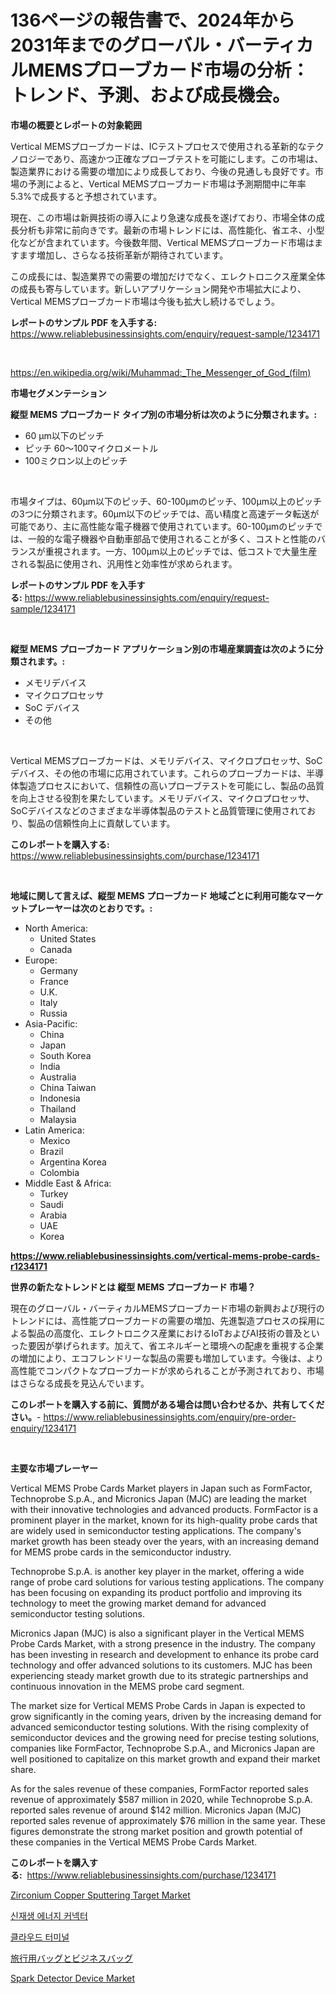 <p><h1>136ページの報告書で、2024年から2031年までのグローバル・バーティカルMEMSプローブカード市場の分析：トレンド、予測、および成長機会。</h1></p><p><strong>市場の概要とレポートの対象範囲</strong></p>
<p><p>Vertical MEMSプローブカードは、ICテストプロセスで使用される革新的なテクノロジーであり、高速かつ正確なプローブテストを可能にします。この市場は、製造業界における需要の増加により成長しており、今後の見通しも良好です。市場の予測によると、Vertical MEMSプローブカード市場は予測期間中に年率5.3%で成長すると予想されています。</p><p>現在、この市場は新興技術の導入により急速な成長を遂げており、市場全体の成長分析も非常に前向きです。最新の市場トレンドには、高性能化、省エネ、小型化などが含まれています。今後数年間、Vertical MEMSプローブカード市場はますます増加し、さらなる技術革新が期待されています。</p><p>この成長には、製造業界での需要の増加だけでなく、エレクトロニクス産業全体の成長も寄与しています。新しいアプリケーション開発や市場拡大により、Vertical MEMSプローブカード市場は今後も拡大し続けるでしょう。</p></p>
<p><strong>レポートのサンプル PDF を入手する:</strong> <a href="https://www.reliablebusinessinsights.com/enquiry/request-sample/1234171">https://www.reliablebusinessinsights.com/enquiry/request-sample/1234171</a></p>
<p>&nbsp;</p>
<p><a href="https://en.wikipedia.org/wiki/Muhammad:_The_Messenger_of_God_(film)">https://en.wikipedia.org/wiki/Muhammad:_The_Messenger_of_God_(film)</a></p>
<p><strong>市場セグメンテーション</strong></p>
<p><strong>縦型 MEMS プローブカード タイプ別の市場分析は次のように分類されます。:</strong></p>
<p><ul><li>60 µm以下のピッチ</li><li>ピッチ 60〜100マイクロメートル</li><li>100ミクロン以上のピッチ</li></ul></p>
<p>&nbsp;</p>
<p><p>市場タイプは、60μm以下のピッチ、60-100μmのピッチ、100μm以上のピッチの3つに分類されます。60μm以下のピッチでは、高い精度と高速データ転送が可能であり、主に高性能な電子機器で使用されています。60-100μmのピッチでは、一般的な電子機器や自動車部品で使用されることが多く、コストと性能のバランスが重視されます。一方、100μm以上のピッチでは、低コストで大量生産される製品に使用され、汎用性と効率性が求められます。</p></p>
<p><strong>レポートのサンプル PDF を入手する:</strong>&nbsp;<a href="https://www.reliablebusinessinsights.com/enquiry/request-sample/1234171">https://www.reliablebusinessinsights.com/enquiry/request-sample/1234171</a></p>
<p>&nbsp;</p>
<p><strong> 縦型 MEMS プローブカード アプリケーション別の市場産業調査は次のように分類されます。:</strong></p>
<p><ul><li>メモリデバイス</li><li>マイクロプロセッサ</li><li>SoC デバイス</li><li>その他</li></ul></p>
<p>&nbsp;</p>
<p><p>Vertical MEMSプローブカードは、メモリデバイス、マイクロプロセッサ、SoCデバイス、その他の市場に応用されています。これらのプローブカードは、半導体製造プロセスにおいて、信頼性の高いプローブテストを可能にし、製品の品質を向上させる役割を果たしています。メモリデバイス、マイクロプロセッサ、SoCデバイスなどのさまざまな半導体製品のテストと品質管理に使用されており、製品の信頼性向上に貢献しています。</p></p>
<p><strong>このレポートを購入する:</strong>&nbsp; <a href="https://www.reliablebusinessinsights.com/purchase/1234171">https://www.reliablebusinessinsights.com/purchase/1234171</a></p>
<p>&nbsp;</p>
<p><strong>地域に関して言えば、縦型 MEMS プローブカード 地域ごとに利用可能なマーケットプレーヤーは次のとおりです。:</strong></p>
<p><ul>
    <li>
        North America:
        <ul>
            <li>United States</li>
            <li>Canada</li>
        </ul>
    </li>
    <li>
        Europe:
        <ul>
            <li>Germany</li>
            <li>France</li>
            <li>U.K.</li>
            <li>Italy</li>
            <li>Russia</li>
        </ul>
    </li>
    <li>
        Asia-Pacific:
        <ul>
            <li>China</li>
            <li>Japan</li>
            <li>South Korea</li>
            <li>India</li>
            <li>Australia</li>
            <li>China Taiwan</li>
            <li>Indonesia</li>
            <li>Thailand</li>
            <li>Malaysia</li>
        </ul>
    </li>
    <li>
        Latin America:
        <ul>
            <li>Mexico</li>
            <li>Brazil</li>
            <li>Argentina Korea</li>
            <li>Colombia</li>
        </ul>
    </li>
    <li>
        Middle East & Africa:
        <ul>
            <li>Turkey</li>
            <li>Saudi</li>
            <li>Arabia</li>
            <li>UAE</li>
            <li>Korea</li>
        </ul>
    </li>
    </ul></p>
<p><strong><a href="https://www.reliablebusinessinsights.com/vertical-mems-probe-cards-r1234171">https://www.reliablebusinessinsights.com/vertical-mems-probe-cards-r1234171</a></strong>&nbsp;</p>
<p><strong>世界の新たなトレンドとは 縦型 MEMS プローブカード 市場？</strong></p>
<p><p>現在のグローバル・バーティカルMEMSプローブカード市場の新興および現行のトレンドには、高性能プローブカードの需要の増加、先進製造プロセスの採用による製品の高度化、エレクトロニクス産業におけるIoTおよびAI技術の普及といった要因が挙げられます。加えて、省エネルギーと環境への配慮を重視する企業の増加により、エコフレンドリーな製品の需要も増加しています。今後は、より高性能でコンパクトなプローブカードが求められることが予測されており、市場はさらなる成長を見込んでいます。</p></p>
<p><strong>このレポートを購入する前に、質問がある場合は問い合わせるか、共有してください。</strong>- <a href="https://www.reliablebusinessinsights.com/enquiry/pre-order-enquiry/1234171">https://www.reliablebusinessinsights.com/enquiry/pre-order-enquiry/1234171</a></p>
<p>&nbsp;</p>
<p><strong>主要な市場プレーヤー</strong></p>
<p><p>Vertical MEMS Probe Cards Market players in Japan such as FormFactor, Technoprobe S.p.A., and Micronics Japan (MJC) are leading the market with their innovative technologies and advanced products. FormFactor is a prominent player in the market, known for its high-quality probe cards that are widely used in semiconductor testing applications. The company's market growth has been steady over the years, with an increasing demand for MEMS probe cards in the semiconductor industry.</p><p>Technoprobe S.p.A. is another key player in the market, offering a wide range of probe card solutions for various testing applications. The company has been focusing on expanding its product portfolio and improving its technology to meet the growing market demand for advanced semiconductor testing solutions.</p><p>Micronics Japan (MJC) is also a significant player in the Vertical MEMS Probe Cards Market, with a strong presence in the industry. The company has been investing in research and development to enhance its probe card technology and offer advanced solutions to its customers. MJC has been experiencing steady market growth due to its strategic partnerships and continuous innovation in the MEMS probe card segment.</p><p>The market size for Vertical MEMS Probe Cards in Japan is expected to grow significantly in the coming years, driven by the increasing demand for advanced semiconductor testing solutions. With the rising complexity of semiconductor devices and the growing need for precise testing solutions, companies like FormFactor, Technoprobe S.p.A., and Micronics Japan are well positioned to capitalize on this market growth and expand their market share.</p><p>As for the sales revenue of these companies, FormFactor reported sales revenue of approximately $587 million in 2020, while Technoprobe S.p.A. reported sales revenue of around $142 million. Micronics Japan (MJC) reported sales revenue of approximately $76 million in the same year. These figures demonstrate the strong market position and growth potential of these companies in the Vertical MEMS Probe Cards Market.</p></p>
<p><strong>このレポートを購入する:</strong>&nbsp;&nbsp;<a href="https://www.reliablebusinessinsights.com/purchase/1234171">https://www.reliablebusinessinsights.com/purchase/1234171</a></p>
<p><p><a href="https://github.com/marloy8/Market-Research-Report-List-5/blob/main/zirconium-copper-sputtering-target-market.md">Zirconium Copper Sputtering Target Market</a></p><p><a href="https://medium.com/@jerrodhilll68/%EC%9E%AC%EC%83%9D-%EC%97%90%EB%84%88%EC%A7%80-%EC%BB%A4%EB%84%A5%ED%84%B0-%EC%8B%9C%EC%9E%A5%EC%9D%80-%EC%8B%9C%EC%9E%A5-%EC%A0%90%EC%9C%A0%EC%9C%A8-%ED%81%AC%EA%B8%B0-%EB%B0%8F-2031%EB%85%84%EA%B9%8C%EC%A7%80-%EC%98%88%EC%83%81%EB%90%9C-%EC%98%88%EC%B8%A1%EC%97%90-%EC%B4%88%EC%A0%90%EC%9D%84-%EB%A7%9E%EC%B6%A5%EB%8B%88%EB%8B%A4-911b328e408f">신재생 에너지 커넥터</a></p><p><a href="https://medium.com/@wheelgg5674537/%ED%81%B4%EB%9D%BC%EC%9A%B0%EB%93%9C-%ED%84%B0%EB%AF%B8%EB%84%90-%EC%8B%9C%EC%9E%A5-%EB%B3%B4%EA%B3%A0%EC%84%9C%EB%8A%94-%EC%8B%9C%EC%9E%A5%EC%9D%98-%EC%B5%9C%EC%8B%A0-%ED%8A%B8%EB%A0%8C%EB%93%9C%EC%99%80-%EC%84%B1%EC%9E%A5-%EA%B8%B0%ED%9A%8C%EB%A5%BC-%EB%B3%B4%EC%97%AC%EC%A4%8D%EB%8B%88%EB%8B%A4-74e9aa168c41">클라우드 터미널</a></p><p><a href="https://medium.com/@jaylonlesch1993/%E3%83%87%E3%82%B3%E3%83%BC%E3%83%87%E3%82%A3%E3%83%B3%E3%82%B0-%E3%83%88%E3%83%A9%E3%83%99%E3%83%AB%E3%81%A8%E3%83%93%E3%82%B8%E3%83%8D%E3%82%B9%E3%83%90%E3%83%83%E3%82%B0%E3%81%AE%E5%B8%82%E5%A0%B4%E3%83%A1%E3%83%88%E3%83%AA%E3%82%AF%E3%82%B9-%E5%B8%82%E5%A0%B4%E3%82%B7%E3%82%A7%E3%82%A2-%E3%83%88%E3%83%AC%E3%83%B3%E3%83%89-%E6%88%90%E9%95%B7%E3%83%91%E3%82%BF%E3%83%BC%E3%83%B3-3d8c24346282">旅行用バッグとビジネスバッグ</a></p><p><a href="https://issuu.com/reportprime-2/docs/spark-detector-device-market-size-2030.pptx">Spark Detector Device Market</a></p></p>